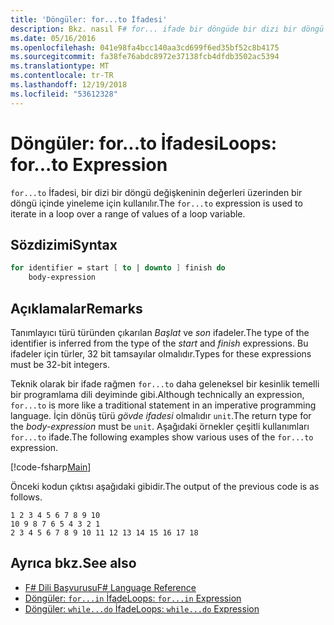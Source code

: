 ```yaml
---
title: 'Döngüler: for...to İfadesi'
description: Bkz. nasıl F# for... ifade bir döngüde bir dizi bir döngü değişkeninin değerleri üzerinden yinelemek için kullanılır.
ms.date: 05/16/2016
ms.openlocfilehash: 041e98fa4bcc140aa3cd699f6ed35bf52c8b4175
ms.sourcegitcommit: fa38fe76abdc8972e37138fcb4dfdb3502ac5394
ms.translationtype: MT
ms.contentlocale: tr-TR
ms.lasthandoff: 12/19/2018
ms.locfileid: "53612328"
---
```

# <a name="loops-forto-expression"></a><span data-ttu-id="96e38-103">Döngüler: for...to İfadesi</span><span class="sxs-lookup"><span data-stu-id="96e38-103">Loops: for...to Expression</span></span>

<span data-ttu-id="96e38-104">`for...to` İfadesi, bir dizi bir döngü değişkeninin değerleri üzerinden bir döngü içinde yineleme için kullanılır.</span><span class="sxs-lookup"><span data-stu-id="96e38-104">The `for...to` expression is used to iterate in a loop over a range of values of a loop variable.</span></span>

## <a name="syntax"></a><span data-ttu-id="96e38-105">Sözdizimi</span><span class="sxs-lookup"><span data-stu-id="96e38-105">Syntax</span></span>

```fsharp
for identifier = start [ to | downto ] finish do
    body-expression
```

## <a name="remarks"></a><span data-ttu-id="96e38-106">Açıklamalar</span><span class="sxs-lookup"><span data-stu-id="96e38-106">Remarks</span></span>

<span data-ttu-id="96e38-107">Tanımlayıcı türü türünden çıkarılan *Başlat* ve *son* ifadeler.</span><span class="sxs-lookup"><span data-stu-id="96e38-107">The type of the identifier is inferred from the type of the *start* and *finish* expressions.</span></span> <span data-ttu-id="96e38-108">Bu ifadeler için türler, 32 bit tamsayılar olmalıdır.</span><span class="sxs-lookup"><span data-stu-id="96e38-108">Types for these expressions must be 32-bit integers.</span></span>

<span data-ttu-id="96e38-109">Teknik olarak bir ifade rağmen `for...to` daha geleneksel bir kesinlik temelli bir programlama dili deyiminde gibi.</span><span class="sxs-lookup"><span data-stu-id="96e38-109">Although technically an expression, `for...to` is more like a traditional statement in an imperative programming language.</span></span> <span data-ttu-id="96e38-110">İçin dönüş türü *gövde ifadesi* olmalıdır `unit`.</span><span class="sxs-lookup"><span data-stu-id="96e38-110">The return type for the *body-expression* must be `unit`.</span></span> <span data-ttu-id="96e38-111">Aşağıdaki örnekler çeşitli kullanımları `for...to` ifade.</span><span class="sxs-lookup"><span data-stu-id="96e38-111">The following examples show various uses of the `for...to` expression.</span></span>

[!code-fsharp[Main](../../../samples/snippets/fsharp/lang-ref-2/snippet5101.fs)]

<span data-ttu-id="96e38-112">Önceki kodun çıktısı aşağıdaki gibidir.</span><span class="sxs-lookup"><span data-stu-id="96e38-112">The output of the previous code is as follows.</span></span>

```
1 2 3 4 5 6 7 8 9 10
10 9 8 7 6 5 4 3 2 1
2 3 4 5 6 7 8 9 10 11 12 13 14 15 16 17 18
```

## <a name="see-also"></a><span data-ttu-id="96e38-113">Ayrıca bkz.</span><span class="sxs-lookup"><span data-stu-id="96e38-113">See also</span></span>

- [<span data-ttu-id="96e38-114">F# Dili Başvurusu</span><span class="sxs-lookup"><span data-stu-id="96e38-114">F# Language Reference</span></span>](index.md)
- [<span data-ttu-id="96e38-115">Döngüler: `for...in` İfade</span><span class="sxs-lookup"><span data-stu-id="96e38-115">Loops: `for...in` Expression</span></span>](loops-for-in-expression.md)
- [<span data-ttu-id="96e38-116">Döngüler: `while...do` İfade</span><span class="sxs-lookup"><span data-stu-id="96e38-116">Loops: `while...do` Expression</span></span>](loops-while-do-expression.md)